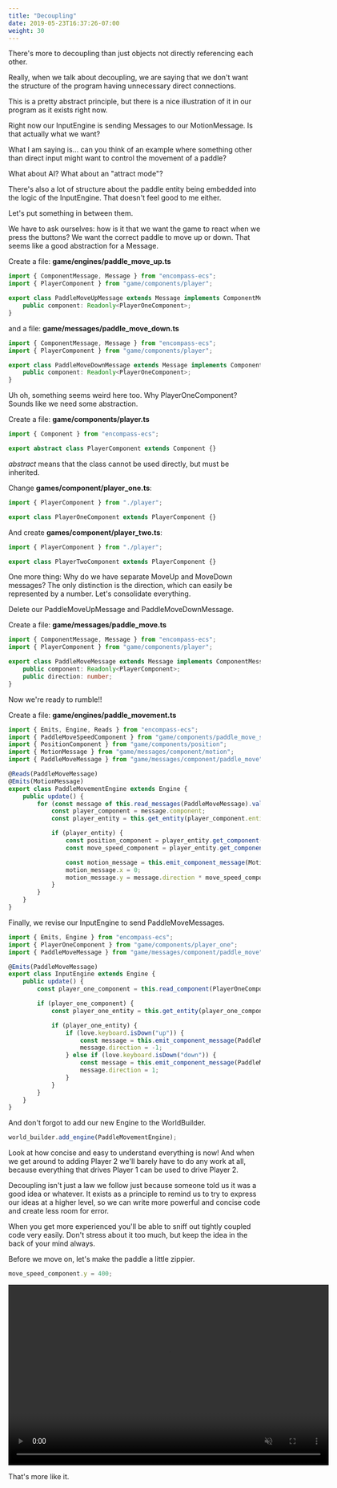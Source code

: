```yaml
---
title: "Decoupling"
date: 2019-05-23T16:37:26-07:00
weight: 30
---
```


There's more to decoupling than just objects not directly referencing each other.

Really, when we talk about decoupling, we are saying that we don't want the structure of the program having unnecessary direct connections.

This is a pretty abstract principle, but there is a nice illustration of it in our program as it exists right now.

Right now our InputEngine is sending Messages to our MotionMessage. Is that actually what we want?

What I am saying is... can you think of an example where something other than direct input might want to control the movement of a paddle?

What about AI? What about an "attract mode"?

There's also a lot of structure about the paddle entity being embedded into the logic of the InputEngine. That doesn't feel good to me either.

Let's put something in between them.

We have to ask ourselves: how is it that we want the game to react when we press the buttons? We want the correct paddle to move up or down. That seems like a good abstraction for a Message.

Create a file: **game/engines/paddle_move_up.ts**

```ts
import { ComponentMessage, Message } from "encompass-ecs";
import { PlayerComponent } from "game/components/player";

export class PaddleMoveUpMessage extends Message implements ComponentMessage {
    public component: Readonly<PlayerOneComponent>;
}
```

and a file: **game/messages/paddle_move_down.ts**

```ts
import { ComponentMessage, Message } from "encompass-ecs";
import { PlayerComponent } from "game/components/player";

export class PaddleMoveDownMessage extends Message implements ComponentMessage {
    public component: Readonly<PlayerOneComponent>;
}
```

Uh oh, something seems weird here too. Why PlayerOneComponent? Sounds like we need some abstraction.

Create a file: **game/components/player.ts**

```ts
import { Component } from "encompass-ecs";

export abstract class PlayerComponent extends Component {}
```

*abstract* means that the class cannot be used directly, but must be inherited.

Change **games/component/player_one.ts**:

```ts
import { PlayerComponent } from "./player";

export class PlayerOneComponent extends PlayerComponent {}
```

And create **games/component/player_two.ts**:

```ts
import { PlayerComponent } from "./player";

export class PlayerTwoComponent extends PlayerComponent {}
```

One more thing: Why do we have separate MoveUp and MoveDown messages? The only distinction is the direction, which can easily be represented by a number. Let's consolidate everything.

Delete our PaddleMoveUpMessage and PaddleMoveDownMessage.

Create a file: **game/messages/paddle_move.ts**

```ts
import { ComponentMessage, Message } from "encompass-ecs";
import { PlayerComponent } from "game/components/player";

export class PaddleMoveMessage extends Message implements ComponentMessage {
    public component: Readonly<PlayerComponent>;
    public direction: number;
}
```

Now we're ready to rumble!!

Create a file: **game/engines/paddle_movement.ts**

```ts
import { Emits, Engine, Reads } from "encompass-ecs";
import { PaddleMoveSpeedComponent } from "game/components/paddle_move_speed";
import { PositionComponent } from "game/components/position";
import { MotionMessage } from "game/messages/component/motion";
import { PaddleMoveMessage } from "game/messages/component/paddle_move";

@Reads(PaddleMoveMessage)
@Emits(MotionMessage)
export class PaddleMovementEngine extends Engine {
    public update() {
        for (const message of this.read_messages(PaddleMoveMessage).values()) {
            const player_component = message.component;
            const player_entity = this.get_entity(player_component.entity_id);

            if (player_entity) {
                const position_component = player_entity.get_component(PositionComponent);
                const move_speed_component = player_entity.get_component(PaddleMoveSpeedComponent);

                const motion_message = this.emit_component_message(MotionMessage, position_component);
                motion_message.x = 0;
                motion_message.y = message.direction * move_speed_component.y;
            }
        }
    }
}
```

Finally, we revise our InputEngine to send PaddleMoveMessages.

```ts
import { Emits, Engine } from "encompass-ecs";
import { PlayerOneComponent } from "game/components/player_one";
import { PaddleMoveMessage } from "game/messages/component/paddle_move";

@Emits(PaddleMoveMessage)
export class InputEngine extends Engine {
    public update() {
        const player_one_component = this.read_component(PlayerOneComponent);

        if (player_one_component) {
            const player_one_entity = this.get_entity(player_one_component.entity_id);

            if (player_one_entity) {
                if (love.keyboard.isDown("up")) {
                    const message = this.emit_component_message(PaddleMoveMessage, player_one_component);
                    message.direction = -1;
                } else if (love.keyboard.isDown("down")) {
                    const message = this.emit_component_message(PaddleMoveMessage, player_one_component);
                    message.direction = 1;
                }
            }
        }
    }
}
```

And don't forgot to add our new Engine to the WorldBuilder.

```ts
world_builder.add_engine(PaddleMovementEngine);
```

Look at how concise and easy to understand everything is now! And when we get around to adding Player 2 we'll barely have to do any work at all, because everything that drives Player 1 can be used to drive Player 2.

Decoupling isn't just a law we follow just because someone told us it was a good idea or whatever. It exists as a principle to remind us to try to express our ideas at a higher level, so we can write more powerful and concise code and create less room for error.

When you get more experienced you'll be able to sniff out tightly coupled code very easily. Don't stress about it too much, but keep the idea in the back of your mind always.

Before we move on, let's make the paddle a little zippier.

```ts
move_speed_component.y = 400;
```

<video width="640" height="360" autoplay="autoplay" muted="muted" loop="loop" style="display: block; margin: 0 auto; width: 640;">
    <source src="/images/faster_paddle.webm" type="video/webm">
</video>

That's more like it.
